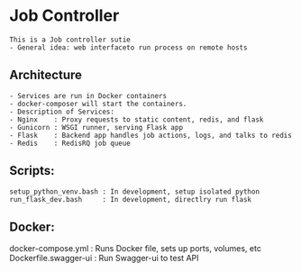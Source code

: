 # Job Controller 
```.
This is a Job controller sutie
- General idea: web interfaceto run process on remote hosts
```
## Architecture
```.
- Services are run in Docker containers
- docker-composer will start the containers.
- Description of Services:
- Nginx    : Proxy requests to static content, redis, and flask
- Gunicorn : WSGI runner, serving Flask app
- Flask    : Backend app handles job actions, logs, and talks to redis
- Redis    : RedisRQ job queue
```
## Scripts:
```.
setup_python_venv.bash : In development, setup isolated python 
run_flask_dev.bash     : In development, directlry run flask
```
## Docker:
docker-compose.yml     : Runs Docker file, sets up ports, volumes, etc
Dockerfile.swagger-ui  : Run Swagger-ui to test API
